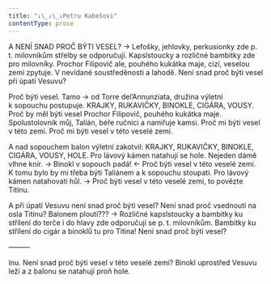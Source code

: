 ```yaml
---
title: "↓\_↓\_↓Petru Kabešovi"
contentType: prose
---
```


  

A NENÍ SNAD PROČ BÝTI VESEL? → Lefošky, jehlovky, perkusionky zde p. t. milovníkům střelby se odporučují. Kapslstoucky a rozličné bambitky zde pro milovníky. Prochor Filipovič ale, pouhého kukátka maje, cizí, veselou zemi zpytuje. V nevídané soustředěnosti a lahodě. Není snad proč býti vesel při úpatí Vesuvu?

  

Proč býti vesel. Tamo → od Torre del’Annunziata, družina výletní k sopouchu postupuje. KRAJKY, RUKAVIČKY, BINOKLE, CIGÁRA, VOUSY. Proč by měl býti vesel Prochor Filipovič, pouhého kukátka maje. Spolustolovník můj, Talián, béře ručnici a namiřuje kamsi. Proč mi býti vesel v této zemi. Proč mi býti vesel v této veselé zemi.

  

A nad sopouchem balon výletní zakotvil: KRAJKY, RUKAVIČKY, BINOKLE, CIGÁRA, VOUSY, HOLE. Pro lávový kámen natahují se hole. Nejeden dámě vlhne knír. → Binokl v sopouch padá! ← Proč býti vesel v této veselé zemi. K tomu bylo by mi třeba býti Taliánem a k sopouchu stoupati. Pro lávový kámen natahovati hůl. → Proč býti vesel v této veselé zemi, to povězte Titinu.

  

A při úpatí Vesuvu není snad proč býti vesel? Není snad proč vsednouti na osla Titinu? Balonem plouti??? → Rozličné kapslstoucky a bambitky ku střílení do terče i do hlavy zde odporučují se p. t. milovníkům. Bambitky ku střílení do cigár a binoklů tu pro Titina! Není snad proč býti vesel?

  

———

  

Inu. Není snad proč býti vesel v této veselé zemi? Binokl uprostřed Vesuvu leží a z balonu se natahují proň hole.
